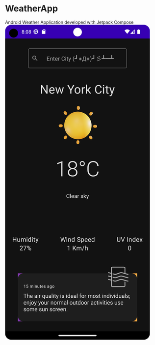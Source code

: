 # WeatherApp
Android Weather Application developed with Jetpack Compose
![alt text](https://github.com/EgeKarabacak/WeatherApp/blob/master/app/src/main/res/drawable/WeatherApp-sc.png?raw=true)
